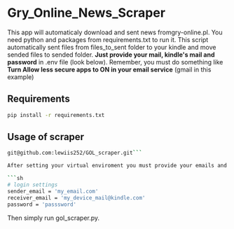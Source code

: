 # Gry_Online_News_Scraper
This app will automaticaly download and sent news fromgry-online.pl. You need python and packages from requirements.txt to run it. 
This script automatically sent files from files_to_sent folder to your kindle and move sended files to sended folder.
**Just provide your mail, kindle's mail and password** in .env file (look below).
Remember, you must do something like **Turn Allow less secure apps to ON in your email service** (gmail in this example)

## Requirements
``` sh
pip install -r requirements.txt
```

## Usage of scraper

```sh
git@github.com:lewiis252/GOL_scraper.git```

After setting your virtual enviroment you must provide your emails and password - create .env file and fill it like this.

```sh
# login settings
sender_email = 'my_email.com'
receiver_email = 'my_device_mail@kindle.com'
password = 'passsword'
```

Then simply run gol_scraper.py.
